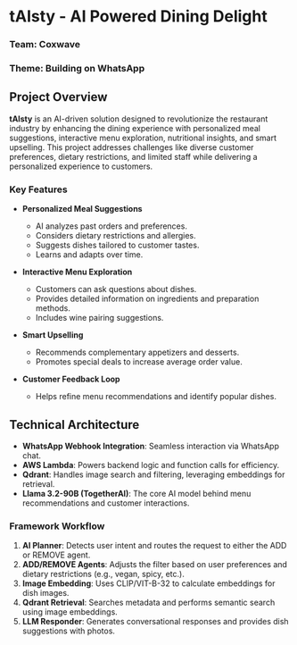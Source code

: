 # tAIsty - AI Powered Dining Delight

### Team: Coxwave  
### Theme: Building on WhatsApp

## Project Overview

**tAIsty** is an AI-driven solution designed to revolutionize the restaurant industry by enhancing the dining experience with personalized meal suggestions, interactive menu exploration, nutritional insights, and smart upselling. This project addresses challenges like diverse customer preferences, dietary restrictions, and limited staff while delivering a personalized experience to customers.

### Key Features

- **Personalized Meal Suggestions**  
  - AI analyzes past orders and preferences.
  - Considers dietary restrictions and allergies.
  - Suggests dishes tailored to customer tastes.
  - Learns and adapts over time.

- **Interactive Menu Exploration**  
  - Customers can ask questions about dishes.
  - Provides detailed information on ingredients and preparation methods.
  - Includes wine pairing suggestions.

- **Smart Upselling**  
  - Recommends complementary appetizers and desserts.
  - Promotes special deals to increase average order value.

- **Customer Feedback Loop**  
  - Helps refine menu recommendations and identify popular dishes.


## Technical Architecture

- **WhatsApp Webhook Integration**: Seamless interaction via WhatsApp chat.
- **AWS Lambda**: Powers backend logic and function calls for efficiency.
- **Qdrant**: Handles image search and filtering, leveraging embeddings for retrieval.
- **Llama 3.2-90B (TogetherAI)**: The core AI model behind menu recommendations and customer interactions.

### Framework Workflow

1. **AI Planner**: Detects user intent and routes the request to either the ADD or REMOVE agent.
2. **ADD/REMOVE Agents**: Adjusts the filter based on user preferences and dietary restrictions (e.g., vegan, spicy, etc.).
3. **Image Embedding**: Uses CLIP/VIT-B-32 to calculate embeddings for dish images.
4. **Qdrant Retrieval**: Searches metadata and performs semantic search using image embeddings.
5. **LLM Responder**: Generates conversational responses and provides dish suggestions with photos.

